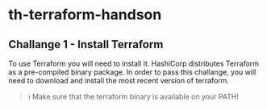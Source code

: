 # th-terraform-handson

## Challange 1 - Install Terraform

To use Terraform you will need to install it. HashiCorp distributes Terraform as a pre-compiled binary package.
In order to pass this challange, you will need to download and install the most recent version of terraform.

> ℹ Make sure that the terraform binary is available on your PATH!
